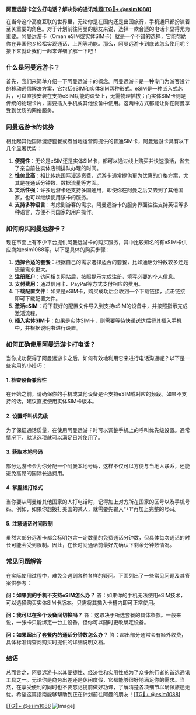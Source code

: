 **阿曼远游卡怎么打电话？解决你的通讯难题[[TG💪+ @esim1088](https://t.me/s/esim1088)]**

在当今这个高度互联的世界里，无论你是在国内还是出国旅行，手机通讯都扮演着至关重要的角色。对于计划前往阿曼的朋友来说，选择一款合适的电话卡显得尤为重要。阿曼远游卡（Oman eSIM或实体SIM卡）就是一个不错的选择，它能帮助你在异国他乡轻松实现通话、上网等功能。那么，阿曼远游卡到底该怎么使用呢？接下来就让我们一起来详细了解一下吧！

### 什么是阿曼远游卡？

首先，我们来简单介绍一下阿曼远游卡的概念。阿曼远游卡是一种专门为游客设计的移动通信解决方案，它包括eSIM和实体SIM两种形式。eSIM是一种嵌入式芯片，可以直接安装在支持eSIM功能的设备上，无需物理插拔；而实体SIM卡则是传统的物理卡片，需要插入手机或其他设备中使用。这两种方式都能让你在阿曼享受到优质的网络服务。

### 阿曼远游卡的优势

相比起其他国际漫游套餐或者当地运营商提供的普通SIM卡，阿曼远游卡具有以下几个显著优势：

1. **便捷性**：无论是eSIM还是实体SIM卡，都可以通过线上购买并快速激活，省去了亲自前往实体店铺排队办理的时间。
2. **性价比高**：相比传统国际漫游资费，远游卡通常提供更为优惠的价格方案，尤其是在通话分钟数、数据流量等方面。
3. **灵活性强**：许多远游卡还支持多国通用，即使你在阿曼之后又去到了其他国家，也可以继续使用该卡的服务。
4. **支持多种语言**：考虑到游客的需求，阿曼远游卡的服务界面往往支持英语等多种语言，方便不同国家的用户操作。

### 如何购买阿曼远游卡？

现在市面上有不少平台提供阿曼远游卡的购买服务，其中比较知名的有eSIM卡供应商如esim1088等。以下是具体的购买步骤：

1. **选择合适的套餐**：根据自己的需求选择适合的套餐，比如通话分钟数较多还是流量需求更大。
2. **注册账户**：访问相关网站后，按照提示完成注册，填写必要的个人信息。
3. **支付费用**：通过信用卡、PayPal等方式支付相应的费用。
4. **下载配置文件**：如果是eSIM卡，购买成功后会收到一个下载链接，点击链接即可下载配置文件。
5. **激活eSIM**：将下载好的配置文件导入到支持eSIM的设备中，并按照指示完成激活流程。
6. **插入实体SIM卡**：如果是实体SIM卡，则需要等待快递送达后将其插入手机中，并根据说明书进行设置。

### 如何正确使用阿曼远游卡打电话？

当你成功获得了阿曼远游卡之后，如何有效地利用它来进行电话沟通呢？以下是一些实用的小技巧：

#### 1. 检查设备兼容性
在开始之前，请确保你的手机或其他设备是否支持eSIM或对应的频段。如果不支持的话，建议直接使用实体SIM卡版本。

#### 2. 设置呼叫优先级
为了保证通话质量，在使用阿曼远游卡时可以调整手机上的呼叫优先级设置。通常情况下，默认选项就可以满足日常使用了。

#### 3. 获取本地号码
部分远游卡会为你分配一个阿曼本地号码，这样不仅可以方便与当地人联系，还能避免高昂的国际长途费用。

#### 4. 掌握拨打格式
当你要从阿曼给其他国家的人打电话时，记得加上对方所在国家的区号以及手机号码。例如，如果你想拨打美国的某人，就需要先输入“+1”再加上完整的号码。

#### 5. 注意通话时间限制
虽然大部分远游卡都会标明包含一定数量的免费通话分钟数，但具体每次通话的时长可能会受到限制。因此，在长时间通话前最好先确认下剩余分钟数情况。

### 常见问题解答

在实际使用过程中，难免会遇到各种各样的疑问。下面列出了一些常见问题及其答案供参考：

**问：如果我的手机不支持eSIM怎么办？**
答：如果你的手机无法使用eSIM技术，可以选择购买实体SIM卡版本。只需将其插入卡槽内即可正常使用。

**问：我可以在多个设备间切换吗？**
答：这取决于所选套餐的具体条款。一般来说，一张卡只能绑定一台主设备，但你可以随时更改绑定设备。

**问：如果超出了套餐内的通话分钟数怎么办？**
答：超出部分通常会有额外收费，具体标准请查阅购买时提供的详细说明文档。

### 结语

总而言之，阿曼远游卡以其便捷性、经济性和实用性成为了众多旅行者的首选通讯工具之一。无论你是商务出差还是休闲度假，它都能够很好地满足你的需求。当然，在享受便利的同时也不要忘记提前做好功课，了解清楚各项细节以确保旅途无忧。希望这篇指南能够帮助到正在计划前往阿曼的朋友！[[TG💪+ @esim1088](https://t.me/s/esim1088)]

[[TG💪+ @esim1088](https://t.me/s/esim1088) ![Image](https://i.postimg.cc/4NQfJmqS/Snipaste-2025-05-13-00-14-12.png)]